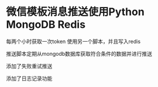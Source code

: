 # 微信模板消息推送使用Python MongoDB Redis

每两个小时获取一次token 使用另一个脚本，并且写入redis

推送脚本定期从mongodb数据库获取符合条件的数据并进行推送

添加了失败重试推送

添加了日志记录功能
